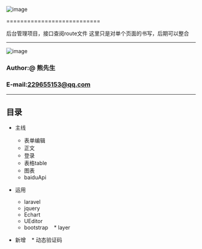 
![image](https://github.com/y5621857/admin_project/blob/master/public/img/happy.gif)


===========================

后台管理项目，接口查阅route文件
这里只是对单个页面的书写，后期可以整合

****
![image](https://timgsa.baidu.com/timg?image&quality=80&size=b9999_10000&sec=1496228854963&di=6f21eac4c0b04943cf566a7ddaa2f40d&imgtype=0&src=http%3A%2F%2Fpic1.win4000.com%2Fwallpaper%2F9%2F53b0cd391be3e.jpg)




### Author:@ 熊先生
### E-mail:229655153@qq.com

****
## 目录
* 主线
    * 表单编辑
    * 正文
    * 登录
    * 表格table
    * 图表
    * baiduApi



* 运用
    * laravel
    * jquery
    * Echart
    * UEditor
    * bootstrap
    * layer


* 新增
    * 动态验证码
    


